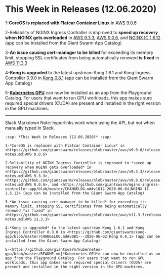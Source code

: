 # This Week in Releases (12.06.2020)

1-**CoreOS is replaced with Flatcar Container Linux** in [AWS 9.0.6](https://github.com/giantswarm/releases/blob/master/aws/v9.0.6/release-notes.md)

2-Reliability of NGINX Ingress Controller is improved to **speed up recovery when NGINX gets overloaded** in [AWS 9.3.3](https://github.com/giantswarm/releases/blob/master/aws/v9.3.3/release-notes.md), [AWS 9.0.6](https://github.com/giantswarm/releases/blob/master/aws/v9.0.6/release-notes.md), and [NGINX IC 1.6.12](https://github.com/giantswarm/nginx-ingress-controller-app/blob/master/CHANGELOG.md#v1612-2020-06-04) (app can be installed from the Giant Swarm App Catalog)

3-**An issue causing cert-manager to be killed** for exceeding its memory limit, stopping SSL certificates from being automatically renewed **is fixed** in [AWS 11.3.3](https://github.com/giantswarm/releases/blob/master/aws/v11.3.3/release-notes.md)

4-**Kong is upgraded** to the latest upstream Kong 1.6.1 and Kong Ingress Controller 0.9.0 in [Kong 0.8.1](https://github.com/giantswarm/kong-app/blob/master/CHANGELOG.md#v081---2020-06-02) (app can be installed from the Giant Swarm App Catalog)

5-[**Kubernetes GPU**](https://github.com/giantswarm/kubernetes-gpu/blob/master/README.md) can now be installed as an app from the Playground Catalog. For users that want to run GPU workloads, this app makes sure required special drivers (CUDA) are present and installed in the right version in the GPU machines.


---

Slack Markdown
Note: hyperlinks work when using the API, but not when manually typed in Slack.

```
:zap: *This Week in Releases (12.06.2020)* :zap: 

1-*CoreOS is replaced with Flatcar Container Linux* in <https://github.com/giantswarm/releases/blob/master/aws/v9.0.6/release-notes.md|AWS 9.0.6>

2-Reliability of NGINX Ingress Controller is improved to *speed up recovery when NGINX gets overloaded* in <https://github.com/giantswarm/releases/blob/master/aws/v9.3.3/release-notes.md|AWS 9.3.3>, <https://github.com/giantswarm/releases/blob/master/aws/v9.0.6/release-notes.md|AWS 9.0.6>, and <https://github.com/giantswarm/nginx-ingress-controller-app/blob/master/CHANGELOG.md#v1612-2020-06-04|NGINX IC 1.6.12> (app can be installed from the Giant Swarm App Catalog)

3-*An issue causing cert-manager to be killed* for exceeding its memory limit, stopping SSL certificates from being automatically renewed *is fixed* in <https://github.com/giantswarm/releases/blob/master/aws/v11.3.3/release-notes.md|AWS 11.3.3>

4-*Kong is upgraded* to the latest upstream Kong 1.6.1 and Kong Ingress Controller 0.9.0 in <https://github.com/giantswarm/kong-app/blob/master/CHANGELOG.md#v081---2020-06-02|Kong 0.8.1> (app can be installed from the Giant Swarm App Catalog)

5-<https://github.com/giantswarm/kubernetes-gpu/blob/master/README.md|*Kubernetes GPU*> can now be installed as an app from the Playground Catalog. For users that want to run GPU workloads, this app makes sure required special drivers (CUDA) are present and installed in the right version in the GPU machines.
```
